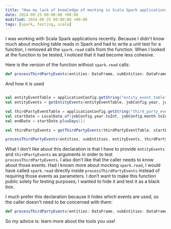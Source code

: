```yaml
---
title: "How my lack of knowledge of mocking in Scala Spark applications was affecting code structure"
date: 2024-09-25 00:00:00 +00:00
modified: 2024-09-25 00:00:00 +00:00
tags: [spark, testing, scala]
---
```


I was working with Scala Spark applications recently. Because I didn't know much about mocking table reads in Spark and had to write a unit test for a function, I removed all the `spark.read` calls from the function. When I looked at the function to be tested, I noticed that it had become less cohesive.

Here is the version of the function without `spark.read` calls:

```scala
def processThirdPartyEvents(entities: DataFrame, subEntities: DataFrame, entityEvents: DataFrame, thirdPartyEvents: DataFrame)
```

And how it is used

```scala

val entityEventTable = applicationConfig.getString("entity_event_table")
val entityEvents = getEntityEvents(entityEventTable, jobConfig.year, jobConfig.month, jobConfig.day).cache()

val thirdPartyEventTable = applicationConfig.getString("third_party_event_table")
val startDate = LocalDate.of(jobConfig.year.toInt, jobConfig.month.toInt, jobConfig.day.toInt)
val endDate = startDate.plusDays(1)

val thirdPartyEvents = getThirdPartyEvents(thirdPartyEventTable, startDate, endDate)

processThirdPartyEvents(entities, subEntities, entityEvents, thirdPartyEvents)
```

What I don't like about this declaration is that I have to provide `entityEvents` and `thirdPartyEvents` as arguments in order to test `processThirdPartyEvents`. I also don’t like that the caller needs to know about those events. Had I known more about mocking `spark.read`, I would have called `spark.read` directly inside `processThirdPartyEvents` instead of requiring those events as parameters. I don’t want to make this function public solely for testing purposes; I wanted to hide it and test it as a black box.

I much prefer this declaration because it hides which events are used, so the caller doesn’t need to be concerned with them:

```scala
def processThirdPartyEvents(entities: DataFrame, subEntities: DataFrame)
```

So my advice is: learn more about the tools you use!